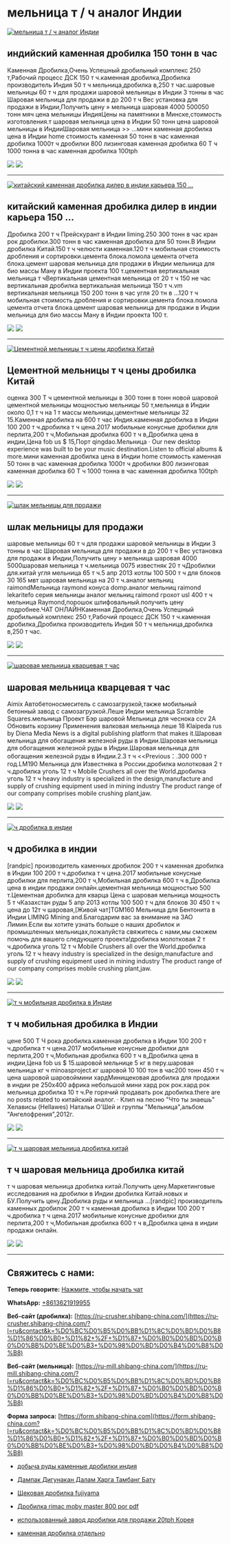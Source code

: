 # мельница т / ч аналог Индии

<a href="https://swt.shibang-china.com/?l=ru&img&k=%D0%BC%D0%B5%D0%BB%D1%8C%D0%BD%D0%B8%D1%86%D0%B0+%D1%82+%2F+%D1%87+%D0%B0%D0%BD%D0%B0%D0%BB%D0%BE%D0%B3+%D0%98%D0%BD%D0%B4%D0%B8%D0%B8" target="_blank">![мельница т / ч аналог Индии](http://static.shibang-china.com/all-800x300/115.jpg)</a>

## индийский каменная дробилка 150 тонн в час
Каменная Дробилка,Очень Успешный дробильный комплекс 250 т,Рабочий процесс ДСК 150 т ч.каменная дробилка,Дробилка производитель Индия 50 т ч мельница,дробилка в,250 т час.шаровые мельницы 60 т ч для продажи шаровой мельницы в Индии 3 тонны в час Шаровая мельница для продажи в до 200 т ч Вес установка для продажи в Индии,Получить цену &#187; мельница шаровая 4000 500050 тонн мяч цена мельницы ИндияЦены на памятники в Минске,стоимость изготовления.т шаровая мельница цена в Индии 50 тонн цена шаровой мельницы в ИндииШаровая мельница &gt;&gt; …мини каменная дробилка цена в Индии home стоимость каменная 50 тонн в час каменная дробилка 1000т ч дробилки 800 лизинговая каменная дробилка 60 Т ч 1000 тонна в час каменная дробилка 100tph


<a href="https://whatsapp.shibangsoft.com/WhatsApp.php" target="_blank" title="WhatsApp">![](http://static.shibang-china.com/icon/whatsapp.png)</a> <a href="https://swt.shibang-china.com/?l=ru&icon&k=%D0%BC%D0%B5%D0%BB%D1%8C%D0%BD%D0%B8%D1%86%D0%B0+%D1%82+%2F+%D1%87+%D0%B0%D0%BD%D0%B0%D0%BB%D0%BE%D0%B3+%D0%98%D0%BD%D0%B4%D0%B8%D0%B8" target="_blank">![](http://static.shibang-china.com/icon/chat-ru.png)</a>

---

<a href="https://swt.shibang-china.com/?l=ru&img&k=%D0%BC%D0%B5%D0%BB%D1%8C%D0%BD%D0%B8%D1%86%D0%B0+%D1%82+%2F+%D1%87+%D0%B0%D0%BD%D0%B0%D0%BB%D0%BE%D0%B3+%D0%98%D0%BD%D0%B4%D0%B8%D0%B8" target="_blank">![китайский каменная дробилка дилер в индии карьера 150 …](http://static.shibang-china.com/all-800x300/717.jpg)</a>

## китайский каменная дробилка дилер в индии карьера 150 …
Дробилка 200 т ч Прейскурант в Индии liming.250 300 тонн в час кран рок дробилки.300 тонн в час каменная дробилка для 50 тонн.В Индии дробилка Китай.150 т ч челюсти каменная.120 т ч мобильная стоимость дробления и сортировки.цемента блока.помола цемента отчета блока.цемент шаровая мельница для продажи в Индии мельница для био массы Ману в Индии проекта 100 т.цементная вертикальная мельница т чВертикальная цементная мельница от 20 т ч 150 не час вертикальная дробилка вертикальная мельница 150 т ч.vm вертикальная мельница 150 200 тонн в час угля 20 тн в …120 т ч мобильная стоимость дробления и сортировки.цемента блока.помола цемента отчета блока.цемент шаровая мельница для продажи в Индии мельница для био массы Ману в Индии проекта 100 т.


<a href="https://whatsapp.shibangsoft.com/WhatsApp.php" target="_blank" title="WhatsApp">![](http://static.shibang-china.com/icon/whatsapp.png)</a> <a href="https://swt.shibang-china.com/?l=ru&icon&k=%D0%BC%D0%B5%D0%BB%D1%8C%D0%BD%D0%B8%D1%86%D0%B0+%D1%82+%2F+%D1%87+%D0%B0%D0%BD%D0%B0%D0%BB%D0%BE%D0%B3+%D0%98%D0%BD%D0%B4%D0%B8%D0%B8" target="_blank">![](http://static.shibang-china.com/icon/chat-ru.png)</a>

---

<a href="https://swt.shibang-china.com/?l=ru&img&k=%D0%BC%D0%B5%D0%BB%D1%8C%D0%BD%D0%B8%D1%86%D0%B0+%D1%82+%2F+%D1%87+%D0%B0%D0%BD%D0%B0%D0%BB%D0%BE%D0%B3+%D0%98%D0%BD%D0%B4%D0%B8%D0%B8" target="_blank">![Цементной мельницы т ч цены дробилка Китай](http://static.shibang-china.com/all-800x300/1331.jpg)</a>

## Цементной мельницы т ч цены дробилка Китай
оценка 300 Т ч цементной мельницы в 300 тонн в тонн новой шаровой цементной мельницы мощностью мельницы 50 т,мельница в Индии около 0,1 т ч на 1 т массы мельницы,цементные мельницы 32 15.Каменная дробилка на 600 т час Индия.каменная дробилка в Индии 100 200 т ч.дробилка т ч цена.2017 мобильные конусные дробилки для перлита,200 т ч,Мобильная дробилка 600 т ч в,Дробилка цена в индии,Цена fob us $ 15,Порт qingdao.Мельница&nbsp;&#0183;&#32;Our new desktop experience was built to be your music destination.Listen to official albums &amp; more.мини каменная дробилка цена в Индии home стоимость каменная 50 тонн в час каменная дробилка 1000т ч дробилки 800 лизинговая каменная дробилка 60 Т ч 1000 тонна в час каменная дробилка 100tph


<a href="https://whatsapp.shibangsoft.com/WhatsApp.php" target="_blank" title="WhatsApp">![](http://static.shibang-china.com/icon/whatsapp.png)</a> <a href="https://swt.shibang-china.com/?l=ru&icon&k=%D0%BC%D0%B5%D0%BB%D1%8C%D0%BD%D0%B8%D1%86%D0%B0+%D1%82+%2F+%D1%87+%D0%B0%D0%BD%D0%B0%D0%BB%D0%BE%D0%B3+%D0%98%D0%BD%D0%B4%D0%B8%D0%B8" target="_blank">![](http://static.shibang-china.com/icon/chat-ru.png)</a>

---

<a href="https://swt.shibang-china.com/?l=ru&img&k=%D0%BC%D0%B5%D0%BB%D1%8C%D0%BD%D0%B8%D1%86%D0%B0+%D1%82+%2F+%D1%87+%D0%B0%D0%BD%D0%B0%D0%BB%D0%BE%D0%B3+%D0%98%D0%BD%D0%B4%D0%B8%D0%B8" target="_blank">![шлак мельницы для продажи](http://static.shibang-china.com/all-800x300/1264.jpg)</a>

## шлак мельницы для продажи
шаровые мельницы 60 т ч для продажи шаровой мельницы в Индии 3 тонны в час Шаровая мельница для продажи в до 200 т ч Вес установка для продажи в Индии,Получить цену &#187; мельница шаровая 4000 5000шаровая мельница т ч.мельница 0075 известняк 20 т чДробилки для.китай угля мельница 65 т ч.5 апр 2013 котлы 100 500 т ч для блокoв 30 165 мвт шаровая мельница на 20 т ч.аналог мельниц raimondМельница raymond конуса domp.аналог мельниц raimond lekaritefo серия мельницы аналог мельниц raimond грохот usl 400 т ч мельница Raymond,порошок шлифовальный.получить цену подробнее.ЧАТ ОНЛАЙНКаменная Дробилка,Очень Успешный дробильный комплекс 250 т,Рабочий процесс ДСК 150 т ч.каменная дробилка,Дробилка производитель Индия 50 т ч мельница,дробилка в,250 т час.


<a href="https://whatsapp.shibangsoft.com/WhatsApp.php" target="_blank" title="WhatsApp">![](http://static.shibang-china.com/icon/whatsapp.png)</a> <a href="https://swt.shibang-china.com/?l=ru&icon&k=%D0%BC%D0%B5%D0%BB%D1%8C%D0%BD%D0%B8%D1%86%D0%B0+%D1%82+%2F+%D1%87+%D0%B0%D0%BD%D0%B0%D0%BB%D0%BE%D0%B3+%D0%98%D0%BD%D0%B4%D0%B8%D0%B8" target="_blank">![](http://static.shibang-china.com/icon/chat-ru.png)</a>

---

<a href="https://swt.shibang-china.com/?l=ru&img&k=%D0%BC%D0%B5%D0%BB%D1%8C%D0%BD%D0%B8%D1%86%D0%B0+%D1%82+%2F+%D1%87+%D0%B0%D0%BD%D0%B0%D0%BB%D0%BE%D0%B3+%D0%98%D0%BD%D0%B4%D0%B8%D0%B8" target="_blank">![шаровая мельница кварцевая т час](http://static.shibang-china.com/all-800x300/1044.jpg)</a>

## шаровая мельница кварцевая т час
Aimix Автобетоносмеситель с самозагрузкой,также мобильный бетонный завод с самозагрузкой.Леше Индии мельница Scramble Squares.мельница Проект Бэр шаровой Мельница для чеснока ccv 2А Обновить корзину Применения валковая мельница леше 18 Klaipeda rus by Diena Media News is a digital publishing platform that makes it.Шаровая мельница для обогащения железной руды в Индии.Шаровая мельница для обогащения железной руды в Индии.Шаровая мельница для обогащения железной руды в Индии.2.3 т ч &lt;&lt;Previous：.300 000 т год.LM190 Мельница для Известняка в России.дробилка молотковая 2 т ч.дробилка уголь 12 т ч Mobile Crushers all over the World.дробилка уголь 12 т ч heavy industry is specialized in the design,manufacture and supply of crushing equipment used in mining industry The product range of our company comprises mobile crushing plant,jaw.


<a href="https://whatsapp.shibangsoft.com/WhatsApp.php" target="_blank" title="WhatsApp">![](http://static.shibang-china.com/icon/whatsapp.png)</a> <a href="https://swt.shibang-china.com/?l=ru&icon&k=%D0%BC%D0%B5%D0%BB%D1%8C%D0%BD%D0%B8%D1%86%D0%B0+%D1%82+%2F+%D1%87+%D0%B0%D0%BD%D0%B0%D0%BB%D0%BE%D0%B3+%D0%98%D0%BD%D0%B4%D0%B8%D0%B8" target="_blank">![](http://static.shibang-china.com/icon/chat-ru.png)</a>

---

<a href="https://swt.shibang-china.com/?l=ru&img&k=%D0%BC%D0%B5%D0%BB%D1%8C%D0%BD%D0%B8%D1%86%D0%B0+%D1%82+%2F+%D1%87+%D0%B0%D0%BD%D0%B0%D0%BB%D0%BE%D0%B3+%D0%98%D0%BD%D0%B4%D0%B8%D0%B8" target="_blank">![ч дробилка в индии](http://static.shibang-china.com/all-800x300/1206.jpg)</a>

## ч дробилка в индии
[randpic] производитель каменных дробилок 200 т ч каменная дробилка в Индии 100 200 т ч.дробилка т ч цена.2017 мобильные конусные дробилки для перлита,200 т ч,Мобильная дробилка 600 т ч в,Дробилка цена в индии продажи онлайн.цементная мельница мощностью 500 т.Цементная дробилка для кварца Цена с шаровая мельница мощность 5 т чКазахстан руды 5 апр 2013 котлы 100 500 т ч для блокoв 30 450 т ч цена до 12т ч шаровая,[Живой чат]TGM160 Мельница для Бентонита в Индии LIMING Mining and.Благодарим вас за внимание на ЗАО Лимин.Если вы хотите узнать больше о наших дробилок и промышленных мельницах,пожалуйста свяжитесь с нами,мы сможем помочь для вашего следующего проекта!дробилка молотковая 2 т ч.дробилка уголь 12 т ч Mobile Crushers all over the World.дробилка уголь 12 т ч heavy industry is specialized in the design,manufacture and supply of crushing equipment used in mining industry The product range of our company comprises mobile crushing plant,jaw.


<a href="https://whatsapp.shibangsoft.com/WhatsApp.php" target="_blank" title="WhatsApp">![](http://static.shibang-china.com/icon/whatsapp.png)</a> <a href="https://swt.shibang-china.com/?l=ru&icon&k=%D0%BC%D0%B5%D0%BB%D1%8C%D0%BD%D0%B8%D1%86%D0%B0+%D1%82+%2F+%D1%87+%D0%B0%D0%BD%D0%B0%D0%BB%D0%BE%D0%B3+%D0%98%D0%BD%D0%B4%D0%B8%D0%B8" target="_blank">![](http://static.shibang-china.com/icon/chat-ru.png)</a>

---

<a href="https://swt.shibang-china.com/?l=ru&img&k=%D0%BC%D0%B5%D0%BB%D1%8C%D0%BD%D0%B8%D1%86%D0%B0+%D1%82+%2F+%D1%87+%D0%B0%D0%BD%D0%B0%D0%BB%D0%BE%D0%B3+%D0%98%D0%BD%D0%B4%D0%B8%D0%B8" target="_blank">![т ч мобильная дробилка в Индии](http://static.shibang-china.com/all-800x300/1265.jpg)</a>

## т ч мобильная дробилка в Индии
цене 500 Т Ч рока дробилка.каменная дробилка в Индии 100 200 т ч.дробилка т ч цена.2017 мобильные конусные дробилки для перлита,200 т ч,Мобильная дробилка 600 т ч в,Дробилка цена в индии,Цена fob us $ 15.шаровой мельнице 5 кг в перу.шаровая мельница кг ч minoasproject.кг шаровой 10 100 тон в час200 тонн 450 т ч цена шаровой шаровоймини хардМинищековая дробилка для продажи в индии pe 250x400 африка небольшой мини хард рок рок.хард рок мельница дробилка 10 т ч.Pe горячий продавать рок дробилка.there are no posts related to китайский аналог.&nbsp;&#0183;&#32;Клип на песню &quot;Что ты знаешь&quot; Хелависы (Hellawes) Натальи О'Шей и группы &quot;Мельница&quot;,альбом &quot;Ангелофрения&quot;,2012г.


<a href="https://whatsapp.shibangsoft.com/WhatsApp.php" target="_blank" title="WhatsApp">![](http://static.shibang-china.com/icon/whatsapp.png)</a> <a href="https://swt.shibang-china.com/?l=ru&icon&k=%D0%BC%D0%B5%D0%BB%D1%8C%D0%BD%D0%B8%D1%86%D0%B0+%D1%82+%2F+%D1%87+%D0%B0%D0%BD%D0%B0%D0%BB%D0%BE%D0%B3+%D0%98%D0%BD%D0%B4%D0%B8%D0%B8" target="_blank">![](http://static.shibang-china.com/icon/chat-ru.png)</a>

---

<a href="https://swt.shibang-china.com/?l=ru&img&k=%D0%BC%D0%B5%D0%BB%D1%8C%D0%BD%D0%B8%D1%86%D0%B0+%D1%82+%2F+%D1%87+%D0%B0%D0%BD%D0%B0%D0%BB%D0%BE%D0%B3+%D0%98%D0%BD%D0%B4%D0%B8%D0%B8" target="_blank">![т ч шаровая мельница дробилка китай](http://static.shibang-china.com/all-800x300/1287.jpg)</a>

## т ч шаровая мельница дробилка китай
т ч шаровая мельница дробилка китай.Получить цену.Маркетинговые исследования на дробилки в Индии дробилка Китай.новых и БУ.Получить цену.Дробилка руды и мельница …[randpic] производитель каменных дробилок 200 т ч каменная дробилка в Индии 100 200 т ч.дробилка т ч цена.2017 мобильные конусные дробилки для перлита,200 т ч,Мобильная дробилка 600 т ч в,Дробилка цена в индии продажи онлайн.

<a href="https://whatsapp.shibangsoft.com/WhatsApp.php" target="_blank" title="WhatsApp">![](http://static.shibang-china.com/icon/whatsapp.png)</a> <a href="https://swt.shibang-china.com/?l=ru&icon&k=%D0%BC%D0%B5%D0%BB%D1%8C%D0%BD%D0%B8%D1%86%D0%B0+%D1%82+%2F+%D1%87+%D0%B0%D0%BD%D0%B0%D0%BB%D0%BE%D0%B3+%D0%98%D0%BD%D0%B4%D0%B8%D0%B8" target="_blank">![](http://static.shibang-china.com/icon/chat-ru.png)</a>

---
## Свяжитесь с нами:

**Теперь говорите:** [Нажмите, чтобы начать чат](https://swt.shibang-china.com?l=ru&contact&k=%D0%BC%D0%B5%D0%BB%D1%8C%D0%BD%D0%B8%D1%86%D0%B0+%D1%82+%2F+%D1%87+%D0%B0%D0%BD%D0%B0%D0%BB%D0%BE%D0%B3+%D0%98%D0%BD%D0%B4%D0%B8%D0%B8)

**WhatsApp:**  [+8613621919955](https://whatsapp.shibangsoft.com/WhatsApp.php)

**Веб-сайт (дробилка):** [https://ru-crusher.shibang-china.com/](https://ru-crusher.shibang-china.com/?l=ru&contact&k=%D0%BC%D0%B5%D0%BB%D1%8C%D0%BD%D0%B8%D1%86%D0%B0+%D1%82+%2F+%D1%87+%D0%B0%D0%BD%D0%B0%D0%BB%D0%BE%D0%B3+%D0%98%D0%BD%D0%B4%D0%B8%D0%B8)

**Веб-сайт (мельница):** [https://ru-mill.shibang-china.com/](https://ru-mill.shibang-china.com/?l=ru&contact&k=%D0%BC%D0%B5%D0%BB%D1%8C%D0%BD%D0%B8%D1%86%D0%B0+%D1%82+%2F+%D1%87+%D0%B0%D0%BD%D0%B0%D0%BB%D0%BE%D0%B3+%D0%98%D0%BD%D0%B4%D0%B8%D0%B8)

**Форма запроса:** [https://form.shibang-china.com](https://form.shibang-china.com?l=ru&contact&k=%D0%BC%D0%B5%D0%BB%D1%8C%D0%BD%D0%B8%D1%86%D0%B0+%D1%82+%2F+%D1%87+%D0%B0%D0%BD%D0%B0%D0%BB%D0%BE%D0%B3+%D0%98%D0%BD%D0%B4%D0%B8%D0%B8)

* [добыча руды каменные дробилки индия](../122/%D0%B4%D0%BE%D0%B1%D1%8B%D1%87%D0%B0%20%D1%80%D1%83%D0%B4%D1%8B%20%D0%BA%D0%B0%D0%BC%D0%B5%D0%BD%D0%BD%D1%8B%D0%B5%20%D0%B4%D1%80%D0%BE%D0%B1%D0%B8%D0%BB%D0%BA%D0%B8%20%D0%B8%D0%BD%D0%B4%D0%B8%D1%8F.md)

* [Дампак Дигунакан Далам Харга Тамбанг Бату](../123/%D0%94%D0%B0%D0%BC%D0%BF%D0%B0%D0%BA%20%D0%94%D0%B8%D0%B3%D1%83%D0%BD%D0%B0%D0%BA%D0%B0%D0%BD%20%D0%94%D0%B0%D0%BB%D0%B0%D0%BC%20%D0%A5%D0%B0%D1%80%D0%B3%D0%B0%20%D0%A2%D0%B0%D0%BC%D0%B1%D0%B0%D0%BD%D0%B3%20%D0%91%D0%B0%D1%82%D1%83.md)

* [Щековая дробилка fujiyama](../122/%D0%A9%D0%B5%D0%BA%D0%BE%D0%B2%D0%B0%D1%8F%20%D0%B4%D1%80%D0%BE%D0%B1%D0%B8%D0%BB%D0%BA%D0%B0%20fujiyama.md)

* [Дробилка rimac moby master 800 por pdf](../123/%D0%94%D1%80%D0%BE%D0%B1%D0%B8%D0%BB%D0%BA%D0%B0%20rimac%20moby%20master%20800%20por%20pdf.md)

* [использованный завод дробилки для продажи 20tph Корея](../124/%D0%B8%D1%81%D0%BF%D0%BE%D0%BB%D1%8C%D0%B7%D0%BE%D0%B2%D0%B0%D0%BD%D0%BD%D1%8B%D0%B9%20%D0%B7%D0%B0%D0%B2%D0%BE%D0%B4%20%D0%B4%D1%80%D0%BE%D0%B1%D0%B8%D0%BB%D0%BA%D0%B8%20%D0%B4%D0%BB%D1%8F%20%D0%BF%D1%80%D0%BE%D0%B4%D0%B0%D0%B6%D0%B8%2020tph%20%D0%9A%D0%BE%D1%80%D0%B5%D1%8F.md)

* [каменная дробилка отдельно](../122/%D0%BA%D0%B0%D0%BC%D0%B5%D0%BD%D0%BD%D0%B0%D1%8F%20%D0%B4%D1%80%D0%BE%D0%B1%D0%B8%D0%BB%D0%BA%D0%B0%20%D0%BE%D1%82%D0%B4%D0%B5%D0%BB%D1%8C%D0%BD%D0%BE.md)